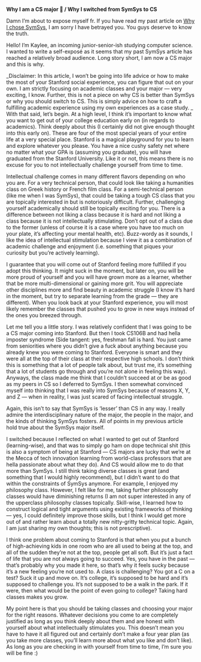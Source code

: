 **Why I am a CS major 🤡  / Why I switched from SymSys to CS**

Damn I’m about to expose myself fr. If you have read my past article on [Why I chose SymSys](https://stanfordwics.medium.com/choosing-symbolic-systems-vs-computer-science-at-stanford-e7226b54f93b), I am sorry I have betrayed you. You guys deserve to know the truth.

Hello! I’m Kaylee, an incoming junior-senior-ish studying computer science. I wanted to write a self-exposé as it seems that my past SymSys article has reached a relatively broad audience. Long story short, I am now a CS major and this is why.

_Disclaimer: In this article, I won’t be going into life advice or how to make the most of your Stanford social experience, you can figure that out on your own. I am strictly focusing on academic classes and your major — very exciting, I know. Further, this is not a piece on why CS is better than SymSys or why you should switch to CS. This is simply advice on how to craft a fulfilling academic experience using my own experiences as a case study.
_
With that said, let’s begin. At a high level, I think it’s important to know what you want to get out of your college education early on (in regards to academics). Think deeply about this (I certainly did not give enough thought into this early on). These are four of the most special years of your entire life at a very special place. Stanford is a magical playground for you to learn and explore whatever you please. You have a nice cushy safety net where no matter what your GPA is (assuming you graduate), you will have graduated from the Stanford University. Like it or not, this means there is no excuse for you to not intellectually challenge yourself from time to time. 

Intellectual challenge comes in many different flavors depending on who you are. For a very technical person, that could look like taking a humanities class on Greek history or French film class. For a semi-technical person (like me when I was SymSys), that could be taking a tough CS class that you are topically interested in but is notoriously difficult. Further, challenging yourself academically should still be topically exciting for you. There is a difference between not liking a class because it is hard and not liking a class because it is not intellectually stimulating. Don’t opt out of a class due to the former (unless of course it is a case where you have too much on your plate, it’s affecting your mental health, etc). Buzz-wordy as it sounds, I like the idea of intellectual stimulation because I view it as a combination of academic challenge and enjoyment (i.e. something that piques your curiosity but you’re actively learning).

I guarantee that you will come out of Stanford feeling more fulfilled if you adopt this thinking. It might suck in the moment, but later on, you will be more proud of yourself and you will have grown more as a learner, whether that be more multi-dimensional or gaining more grit. You will appreciate other disciplines more and find beauty in academic struggle (I know it’s hard in the moment, but try to separate learning from the grade — they are different). When you look back at your Stanford experience, you will most likely remember the classes that pushed you to grow in new ways instead of the ones you breezed through.

Let me tell you a little story. I was relatively confident that I was going to be a CS major coming into Stanford. But then I took CS106B and had hella imposter syndrome (Side tangent: yes, freshman fall is hard. You just came from seniorities where you didn’t give a fuck about anything because you already knew you were coming to Stanford. Everyone is smart and they were all at the top of their class at their respective high schools. I don’t think this is something that a lot of people talk about, but trust me, it’s something that a lot of students go through and you’re not alone in feeling this way). Anyways, the class made me think that I couldn’t succeed at or be as good as my peers in CS so I deferred to SymSys. I then somewhat convinced myself into thinking that I was really into SymSys because of reasons X, Y, and Z — when in reality, I was just scared of facing intellectual struggle. 

Again, this isn’t to say that SymSys is ‘lesser’ than CS in any way. I really admire the interdisciplinary nature of the major, the people in the major, and the kinds of thinking SymSys fosters. All of points in my previous article hold true about the SymSys major itself. 

I switched because I reflected on what I wanted to get out of Stanford (learning-wise), and that was to simply go ham on dope technical shit (this is also a symptom of being at Stanford — CS majors are lucky that we’re at the Mecca of tech innovation learning from world-class professors that are hella passionate about what they do). And CS would allow me to do that more than SymSys. I still think taking diverse classes is great (and something that I would highly recommend), but I didn’t want to do that within the constraints of SymSys anymore. For example, I enjoyed my philosophy class. However, I felt like for me, taking further philosophy classes would have diminishing returns (I am not super interested in any of the upperclass philosophy classes topically. Skill-wise, I learned how to construct logical and tight arguments using existing frameworks of thinking — yes, I could definitely improve those skills, but I think I would get more out of and rather learn about a totally new nitty-gritty technical topic. Again, I am just sharing my own thoughts; this is not prescriptive).

I think one problem about coming to Stanford is that when you put a bunch of high-achieving kids in one room who are all used to being at the top, and all of the sudden they’re not at the top, people get all soft. But it’s just a fact of life that you are not always going to succeed. Yes, you have in the past — that’s probably why you made it here, so that’s why it feels sucky because it’s a new feeling you’re not used to. A class is challenging? You got a C on a test? Suck it up and move on. It’s college, it’s supposed to be hard and it’s supposed to challenge you. It’s not supposed to be a walk in the park. If it were, then what would be the point of even going to college? Taking hard classes makes you grow.

My point here is that you should be taking classes and choosing your major for the right reasons. Whatever decisions you come to are completely justified as long as you think deeply about them and are honest with yourself about what intellectually stimulates you. This doesn’t mean you have to have it all figured out and certainly don’t make a four year plan (as you take more classes, you’ll learn more about what you like and don’t like). As long as you are checking in with yourself from time to time, I’m sure you will be fine :)
